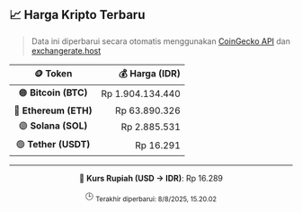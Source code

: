 

<!-- HARGA_KRIPTO -->
## 📈 Harga Kripto Terbaru

> Data ini diperbarui secara otomatis menggunakan [CoinGecko API](https://www.coingecko.com/) dan [exchangerate.host](https://exchangerate.host/)

<div align="center">

| 🪙 Token | 💰 Harga (IDR) |
|:------:|---------------:|
| 🟠 **Bitcoin (BTC)**   | Rp 1.904.134.440 |
| 🔵 **Ethereum (ETH)**  | Rp 63.890.326 |
| 🟣 **Solana (SOL)**    | Rp 2.885.531 |
| 🟢 **Tether (USDT)**   | Rp 16.291 |

---

💱 **Kurs Rupiah (USD → IDR)**: Rp 16.289

🕒 <sub>Terakhir diperbarui: 8/8/2025, 15.20.02</sub>

</div>
<!-- /HARGA_KRIPTO -->